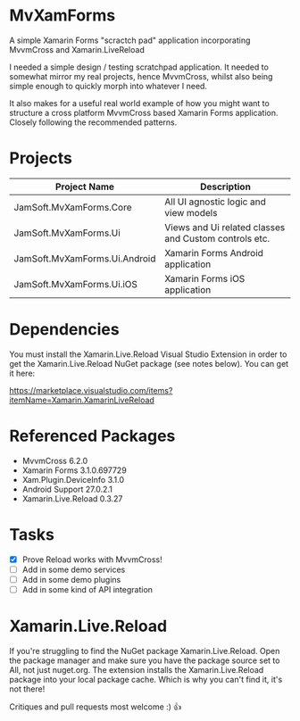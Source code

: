 # MvXamForms

A simple Xamarin Forms "scractch pad" application incorporating MvvmCross and Xamarin.LiveReload

I needed a simple design / testing scratchpad application. It needed to somewhat mirror my real projects, hence MvvmCross, whilst also being simple enough to quickly morph into whatever I need.

It also makes for a useful real world example of how you might want to structure a cross platform MvvmCross based Xamarin Forms application. Closely following the recommended patterns.

# Projects

| Project Name | Description |
| --- | --- |
| JamSoft.MvXamForms.Core | All UI agnostic logic and view models |
| JamSoft.MvXamForms.Ui | Views and Ui related classes and Custom controls etc. |
| JamSoft.MvXamForms.Ui.Android | Xamarin Forms Android application |
| JamSoft.MvXamForms.Ui.iOS | Xamarin Forms iOS application |

# Dependencies

You must install the Xamarin.Live.Reload Visual Studio Extension in order to get the Xamarin.Live.Reload NuGet package (see notes below).  You can get it here:

https://marketplace.visualstudio.com/items?itemName=Xamarin.XamarinLiveReload

# Referenced Packages

- MvvmCross 6.2.0
- Xamarin Forms 3.1.0.697729
- Xam.Plugin.DeviceInfo 3.1.0
- Android Support 27.0.2.1
- Xamarin.Live.Reload 0.3.27

# Tasks

- [x] Prove Reload works with MvvmCross!
- [ ] Add in some demo services
- [ ] Add in some demo plugins
- [ ] Add in some kind of API integration

# Xamarin.Live.Reload

If you're struggling to find the NuGet package Xamarin.Live.Reload. Open the package manager and make sure you have the package source set to All, not just nuget.org. The extension installs the Xamarin.Live.Reload package into your local package cache. Which is why you can't find it, it's not there!

Critiques and pull requests most welcome :) :+1:

